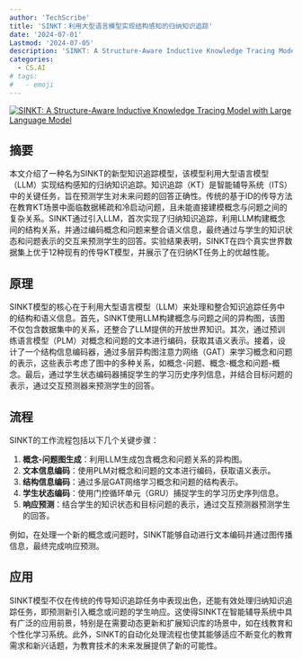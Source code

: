 ```yaml
---
author: 'TechScribe'
title: 'SINKT：利用大型语言模型实现结构感知的归纳知识追踪'
date: '2024-07-01'
Lastmod: '2024-07-05'
description: 'SINKT: A Structure-Aware Inductive Knowledge Tracing Model with Large Language Model'
categories:
  - CS.AI
# tags:
#   - emoji
---
```


[![SINKT: A Structure-Aware Inductive Knowledge Tracing Model with Large Language Model](https://arxiv-research-1301205113.cos.ap-guangzhou.myqcloud.com/images/2407.01245v1.pdf_0.jpg)](https://arxiv.org/abs/2407.01245v1)

## 摘要

本文介绍了一种名为SINKT的新型知识追踪模型，该模型利用大型语言模型（LLM）实现结构感知的归纳知识追踪。知识追踪（KT）是智能辅导系统（ITS）中的关键任务，旨在预测学生对未来问题的回答正确性。传统的基于ID的传导方法在教育KT场景中面临数据稀疏和冷启动问题，且未能直接建模概念与问题之间的复杂关系。SINKT通过引入LLM，首次实现了归纳知识追踪，利用LLM构建概念间的结构关系，并通过编码概念和问题来整合语义信息，最终通过与学生的知识状态和问题表示的交互来预测学生的回答。实验结果表明，SINKT在四个真实世界数据集上优于12种现有的传导KT模型，并展示了在归纳KT任务上的优越性能。<!--more-->

## 原理

SINKT模型的核心在于利用大型语言模型（LLM）来处理和整合知识追踪任务中的结构和语义信息。首先，SINKT使用LLM构建概念与问题之间的异构图，该图不仅包含数据集中的关系，还整合了LLM提供的开放世界知识。其次，通过预训练语言模型（PLM）对概念和问题的文本进行编码，获取其语义表示。接着，设计了一个结构信息编码器，通过多层异构图注意力网络（GAT）来学习概念和问题的表示，这些表示考虑了图中的多种关系，如概念-问题、概念-概念和问题-概念。最后，通过学生状态编码器捕捉学生的学习历史序列信息，并结合目标问题的表示，通过交互预测器来预测学生的回答。

## 流程

SINKT的工作流程包括以下几个关键步骤：
1. **概念-问题图生成**：利用LLM生成包含概念和问题关系的异构图。
2. **文本信息编码**：使用PLM对概念和问题的文本进行编码，获取语义表示。
3. **结构信息编码**：通过多层GAT网络学习概念和问题的结构表示。
4. **学生状态编码**：使用门控循环单元（GRU）捕捉学生的学习历史序列信息。
5. **响应预测**：结合学生的知识状态和目标问题的表示，通过交互预测器预测学生的回答。

例如，在处理一个新的概念或问题时，SINKT能够自动进行文本编码并通过图传播信息，最终完成响应预测。

## 应用

SINKT模型不仅在传统的传导知识追踪任务中表现出色，还能有效处理归纳知识追踪任务，即预测新引入概念或问题的学生响应。这使得SINKT在智能辅导系统中具有广泛的应用前景，特别是在需要动态更新和扩展知识库的场景中，如在线教育和个性化学习系统。此外，SINKT的自动化处理流程也使其能够适应不断变化的教育需求和新兴话题，为教育技术的未来发展提供了新的可能性。
